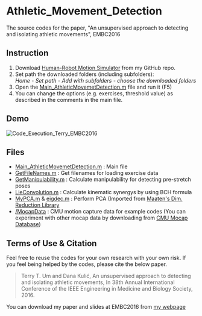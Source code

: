# Athletic_Movement_Detection
The source codes for the paper, "An unsupervised approach to detecting and isolating athletic movements", EMBC2016

## Instruction

1. Download [Human-Robot Motion Simulator](https://github.com/terryum/Human-Robot-Motion-Simulator-based-on-Lie-Group) from my GitHub repo. 
2. Set path the downloaded folders (including subfolders): <br/>
  *Home - Set path - Add with subfolders - choose the downloaded folders*
3. Open the [Main_AthleticMovemetDetection.m](https://github.com/terryum/Athletic_Movement_Detection/blob/master/Main_AthleticMovemetDetection.m) file and run it (F5)
4. You can change the options (e.g. exercises, threshold value) as described in the comments in the main file.

## Demo

![Code_Execution_Terry_EMBC2016](https://s3.amazonaws.com/www.terryum.io/images/EMBC2016_Code.gif)

## Files
* [Main_AthleticMovemetDetection.m](https://github.com/terryum/Athletic_Movement_Detection/blob/master/Main_AthleticMovemetDetection.m)        : Main file
* [GetFileNames.m](https://github.com/terryum/Athletic_Movement_Detection/blob/master/GetFileNames.m)     : Get filenames for loading exercise data
* [GetManipulability.m](https://github.com/terryum/Athletic_Movement_Detection/blob/master/GetManipulability.m) : Calculate manipulability for detecting pre-stretch poses
* [LieConvolution.m](https://github.com/terryum/Athletic_Movement_Detection/blob/master/LieConvolution.m) : Calculate kinematic synergys by using BCH formula
* [MyPCA.m](https://github.com/terryum/Athletic_Movement_Detection/blob/master/MyPCA.m) & [eigdec.m](https://github.com/terryum/Athletic_Movement_Detection/blob/master/eigdec.m) : Perform PCA (Imported from [Maaten's Dim. Reduction Library](https://lvdmaaten.github.io/drtoolbox/)
* [/MocapData](https://github.com/terryum/Athletic_Movement_Detection/tree/master/MocapData)       :  CMU motion capture data for example codes (You can experiment with other mocap data by downloading from [CMU Mocap Database](http://mocap.cs.cmu.edu/))

## Terms of Use & Citation
Feel free to reuse the codes for your own research with your own risk. If you feel being helped by the codes, please cite the below paper.

>Terry T. Um and Dana Kulić,  An unsupervised approach to detecting and isolating athletic movements,  In 38th Annual International Conference of the IEEE Engineering in Medicine and Biology Society,  2016. 

You can download my paper and slides at EMBC2016 from [my webpage](http://terryum.io/publications/#EMBC2016)
